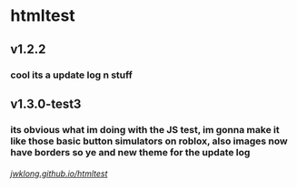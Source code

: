 # htmltest
<h2>v1.2.2</h2>
<h3>cool its a update log n stuff</h3>
<h2>v1.3.0-test3</h2>
<h3>its obvious what im doing with the JS test, im gonna make it like those basic button simulators on roblox, also images now have borders so ye and new theme for the update log</h3>
<a href="jwklong.github.io/htmltest"><h6><i>jwklong.github.io/htmltest</i></h6></a>
